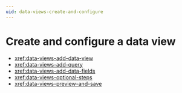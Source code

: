 ```yaml
---
uid: data-views-create-and-configure
---
```


# Create and configure a data view

- <xref:data-views-add-data-view>
- <xref:data-views-add-query>
- <xref:data-views-add-data-fields>
- <xref:data-views-optional-steps>
- <xref:data-views-preview-and-save>
